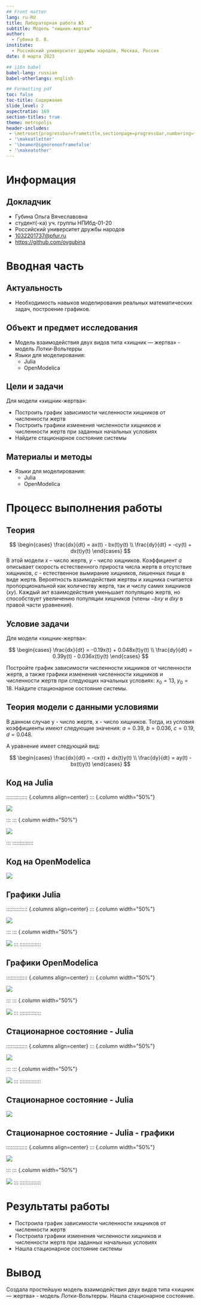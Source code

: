 ```yaml
---
## Front matter
lang: ru-RU
title: Лабораторная работа №5
subtitle: Модель "хищник-жертва"
author:
  - Губина О. В.
institute:
  - Российский университет дружбы народов, Москва, Россия
date: 8 марта 2023

## i18n babel
babel-lang: russian
babel-otherlangs: english

## Formatting pdf
toc: false
toc-title: Содержание
slide_level: 2
aspectratio: 169
section-titles: true
theme: metropolis
header-includes:
 - \metroset{progressbar=frametitle,sectionpage=progressbar,numbering=fraction}
 - '\makeatletter'
 - '\beamer@ignorenonframefalse'
 - '\makeatother'
---
```


# Информация

## Докладчик

  * Губина Ольга Вячеславовна
  * студент(-ка) уч. группы НПИбд-01-20
  * Российский университет дружбы народов
  * [1032201737@pfur.ru](mailto:1032201737@rudn.ru)
  * <https://github.com/ovgubina>

# Вводная часть

## Актуальность

- Необходимость навыков моделирования реальных математических задач, построение графиков. 

## Объект и предмет исследования

- Модель взаимодействия двух видов типа «хищник — жертва» - модель Лотки-Вольтерры
- Языки для моделирования:
  - Julia
  - OpenModelica

## Цели и задачи

Для модели «хищник-жертва»:

- Построить график зависимости численности хищников от численности жертв
- Построить графики изменения численности хищников и численности жертв при заданных начальных условиях
- Найдите стационарное состояние системы

## Материалы и методы

- Языки для моделирования:
  - Julia
  - OpenModelica

# Процесс выполнения работы

## Теория

$$
\begin{cases}
	\frac{dx}{dt} = ax(t) - bx(t)y(t)
	\\
	\frac{dy}{dt} = -cy(t) + dx(t)y(t)
\end{cases}
$$ 
В этой модели $x$ – число жертв, $y$ - число хищников. Коэффициент $a$
описывает скорость естественного прироста числа жертв в отсутствие хищников, $с$ - естественное вымирание хищников, лишенных пищи в виде жертв. Вероятность взаимодействия жертвы и хищника считается пропорциональной как количеству жертв, так и числу самих хищников $(xy)$. Каждый акт взаимодействия уменьшает популяцию жертв, но способствует увеличению популяции хищников (члены $-bxy$ и $dxy$ в правой части уравнения).

## Условие задачи

Для модели «хищник-жертва»:

$$
\begin{cases}
	\frac{dx}{dt} = -0.19x(t) + 0.048x(t)y(t)
	\\
	\frac{dy}{dt} = 0.39y(t) - 0.036x(t)y(t)
\end{cases}
$$

Постройте график зависимости численности хищников от численности жертв,
а также графики изменения численности хищников и численности жертв при
следующих начальных условиях: $x_0=13$, $y_0=18$. Найдите стационарное
состояние системы.

## Теория модели с данными условиями

В данном случае y - число жертв, x - число хищников. Тогда, из условия коэффициенты имеют следующие значения: $a = 0.39$, $b = 0.036$, $c = 0.19$, $d = 0.048$.

А уравнение имеет следующий вид:

$$
\begin{cases}
	\frac{dx}{dt} = -cx(t) + dx(t)y(t)
	\\
	\frac{dy}{dt} = ay(t) - bx(t)y(t)
\end{cases}
$$

## Код на Julia

:::::::::::::: {.columns align=center}
::: {.column width="50%"}

![](./image/j1.png)

:::
::: {.column width="50%"}

![](./image/j2.png)

:::
::::::::::::::

## Код на OpenModelica

![](./image/om.png)


## Графики Julia

:::::::::::::: {.columns align=center}
::: {.column width="50%"}

![](./image/julia_1.png)

:::
::: {.column width="50%"}

![](./image/julia_2.png)
:::
::::::::::::::

## Графики OpenModelica

:::::::::::::: {.columns align=center}
::: {.column width="50%"}

![](./image/om_1.png)

:::
::: {.column width="50%"}

![](./image/om_2.png)
:::
::::::::::::::

## Стационарное состояние - Julia 

:::::::::::::: {.columns align=center}
::: {.column width="50%"}

![](./image/j3.png)

:::
::: {.column width="50%"}

![](./image/j4.png)
:::
::::::::::::::

## Стационарное состояние - Julia 

![](./image/result.png)

## Стационарное состояние - Julia - графики

:::::::::::::: {.columns align=center}
::: {.column width="50%"}

![](./image/julia_1_stat.png)

:::
::: {.column width="50%"}

![](./image/julia_2_stat.png)
:::
::::::::::::::

# Результаты работы

- Построила график зависимости численности хищников от численности жертв
- Построила графики изменения численности хищников и численности жертв при заданных начальных условиях
- Нашла стационарное состояние системы

# Вывод

Создала простейшую модель взаимодействия двух видов типа «хищник — жертва» - модель Лотки-Вольтерры. Нашла стационарное состояние.

[def]: ttps://github.com/ovgubina